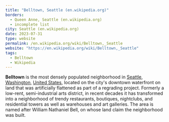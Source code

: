 ```yaml
---
title: "Belltown, Seattle (en.wikipedia.org)"
borders:
  - Queen Anne, Seattle (en.wikipedia.org)
  - incomplete list
city: Seattle (en.wikipedia.org)
date: 2023-07-31
type: website
permalink: /en.wikipedia.org/wiki/Belltown,_Seattle
website: "https://en.wikipedia.org/wiki/Belltown,_Seattle"
tags:
  - Belltown
  - Wikipedia
---
```

**Belltown** is the most densely populated neighborhood in [Seattle](/en.wikipedia.org/wiki/Seattle), [Washington](/en.wikipedia.org/wiki/Washington_(state)), [United States](/en.wikipedia.org/wiki/United_States), located on the city's downtown waterfront on land that was artificially flattened as part of a regrading project. Formerly a low-rent, semi-industrial arts district, in recent decades it has transformed into a neighborhood of trendy restaurants, boutiques, nightclubs, and residential towers as well as warehouses and art galleries. The area is named after William Nathaniel Bell, on whose land claim the neighborhood was built.